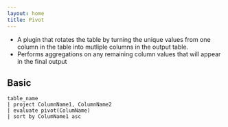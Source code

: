 ```yaml
---
layout: home
title: Pivot
---
```


- A plugin that rotates the table by turning the unique values from one column in the table into mutliple columns in the output table.
- Performs aggregations on any remaining column values that will appear in the final output

## Basic

```KQL
table_name
| project ColumnName1, ColumnName2
| evaluate pivot(ColumName)
| sort by ColumName1 asc
```

